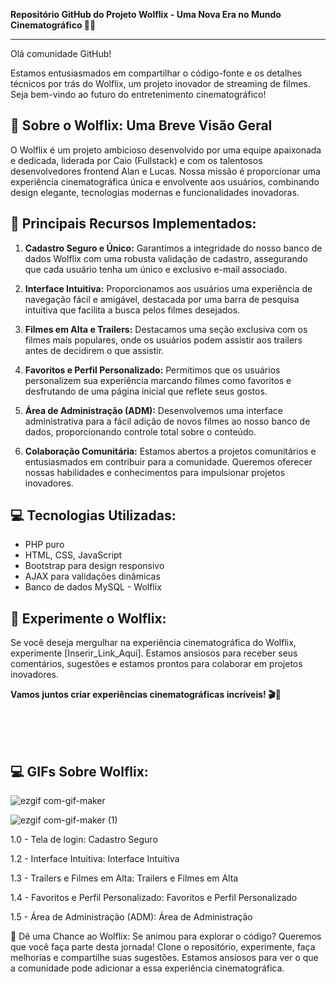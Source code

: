 
**Repositório GitHub do Projeto Wolflix - Uma Nova Era no Mundo Cinematográfico 🚀🍿**

---

Olá comunidade GitHub!

Estamos entusiasmados em compartilhar o código-fonte e os detalhes técnicos por trás do Wolflix, um projeto inovador de streaming de filmes. Seja bem-vindo ao futuro do entretenimento cinematográfico!

## 🎥 **Sobre o Wolflix: Uma Breve Visão Geral**

O Wolflix é um projeto ambicioso desenvolvido por uma equipe apaixonada e dedicada, liderada por Caio (Fullstack) e com os talentosos desenvolvedores frontend Alan e Lucas. Nossa missão é proporcionar uma experiência cinematográfica única e envolvente aos usuários, combinando design elegante, tecnologias modernas e funcionalidades inovadoras.

## 🚀 **Principais Recursos Implementados:**

1. **Cadastro Seguro e Único:** Garantimos a integridade do nosso banco de dados Wolflix com uma robusta validação de cadastro, assegurando que cada usuário tenha um único e exclusivo e-mail associado.

2. **Interface Intuitiva:** Proporcionamos aos usuários uma experiência de navegação fácil e amigável, destacada por uma barra de pesquisa intuitiva que facilita a busca pelos filmes desejados.

3. **Filmes em Alta e Trailers:** Destacamos uma seção exclusiva com os filmes mais populares, onde os usuários podem assistir aos trailers antes de decidirem o que assistir.

4. **Favoritos e Perfil Personalizado:** Permitimos que os usuários personalizem sua experiência marcando filmes como favoritos e desfrutando de uma página inicial que reflete seus gostos.

5. **Área de Administração (ADM):** Desenvolvemos uma interface administrativa para a fácil adição de novos filmes ao nosso banco de dados, proporcionando controle total sobre o conteúdo.

6. **Colaboração Comunitária:** Estamos abertos a projetos comunitários e entusiasmados em contribuir para a comunidade. Queremos oferecer nossas habilidades e conhecimentos para impulsionar projetos inovadores.

## 💻 **Tecnologias Utilizadas:**

- PHP puro
- HTML, CSS, JavaScript
- Bootstrap para design responsivo
- AJAX para validações dinâmicas
- Banco de dados MySQL - Wolflix

## 🌟 **Experimente o Wolflix:**

Se você deseja mergulhar na experiência cinematográfica do Wolflix, experimente [Inserir_Link_Aqui]. Estamos ansiosos para receber seus comentários, sugestões e estamos prontos para colaborar em projetos inovadores.

**Vamos juntos criar experiências cinematográficas incríveis! 🎬🍿**


<br><br><br>
## 💻 GIFs Sobre Wolflix:

![ezgif com-gif-maker](https://github.com/CaioCollin/Wolflix/assets/126752400/69cec7b9-6dfc-4329-966c-eb0a93ed04a4)


![ezgif com-gif-maker (1)](https://github.com/CaioCollin/Wolflix/assets/126752400/1de33874-5118-48e4-86f4-4a25757160ea)




1.0  - Tela de login:
Cadastro Seguro

1.2  - Interface Intuitiva:
Interface Intuitiva

1.3  - Trailers e Filmes em Alta:
Trailers e Filmes em Alta

1.4 - Favoritos e Perfil Personalizado:
Favoritos e Perfil Personalizado

1.5 -  Área de Administração (ADM):
Área de Administração

🚀 Dê uma Chance ao Wolflix:
Se animou para explorar o código? Queremos que você faça parte desta jornada! Clone o repositório, experimente, faça melhorias e compartilhe suas sugestões. Estamos ansiosos para ver o que a comunidade pode adicionar a essa experiência cinematográfica.









